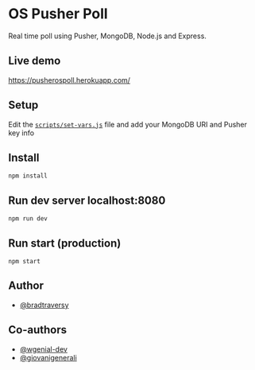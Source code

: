 # OS Pusher Poll

Real time poll using Pusher, MongoDB, Node.js and Express.

## Live demo
https://pusherospoll.herokuapp.com/

## Setup
Edit the [`scripts/set-vars.js`](https://github.com/wgenial/ospusherpoll/blob/master/scripts/vars.js) file and add your MongoDB URI and Pusher key info

## Install
`npm install`

## Run dev server localhost:8080
`npm run dev`

## Run start (production)
`npm start`

## Author
* [@bradtraversy](https://github.com/bradtraversy)

## Co-authors
* [@wgenial-dev](https://github.com/wgenial-dev)
* [@giovanigenerali](https://github.com/giovanigenerali)
